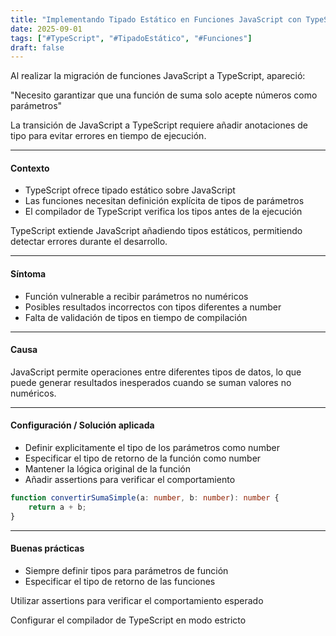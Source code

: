 ```yaml
---
title: "Implementando Tipado Estático en Funciones JavaScript con TypeScript"
date: 2025-09-01
tags: ["#TypeScript", "#TipadoEstático", "#Funciones"]
draft: false
---
```


Al realizar la migración de funciones JavaScript a TypeScript, apareció:

"Necesito garantizar que una función de suma solo acepte números como parámetros"

La transición de JavaScript a TypeScript requiere añadir anotaciones de tipo para evitar errores en tiempo de ejecución.

---

#### Contexto

- TypeScript ofrece tipado estático sobre JavaScript
- Las funciones necesitan definición explícita de tipos de parámetros
- El compilador de TypeScript verifica los tipos antes de la ejecución

TypeScript extiende JavaScript añadiendo tipos estáticos, permitiendo detectar errores durante el desarrollo.

---

#### Síntoma

- Función vulnerable a recibir parámetros no numéricos
- Posibles resultados incorrectos con tipos diferentes a number
- Falta de validación de tipos en tiempo de compilación

---

#### Causa

JavaScript permite operaciones entre diferentes tipos de datos, lo que puede generar resultados inesperados cuando se suman valores no numéricos.

---

#### Configuración / Solución aplicada

- Definir explicitamente el tipo de los parámetros como number
- Especificar el tipo de retorno de la función como number
- Mantener la lógica original de la función
- Añadir assertions para verificar el comportamiento

```typescript
function convertirSumaSimple(a: number, b: number): number {
    return a + b;
}
```

---

#### Buenas prácticas

- Siempre definir tipos para parámetros de función
- Especificar el tipo de retorno de las funciones

Utilizar assertions para verificar el comportamiento esperado

Configurar el compilador de TypeScript en modo estricto

